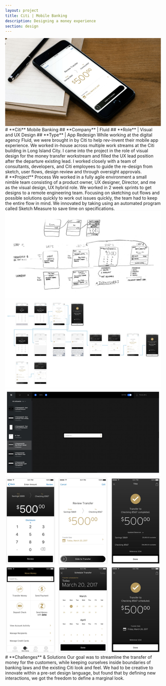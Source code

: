```yaml
---
layout: project
title: Citi | Mobile Banking
description: Designing a money experience
section: design
---
```


<div class="order-flip">
<div class="two-thirds-tile"><a class="max" rel="group" href="citi-1.jpg" ><img src="citi-1.jpg" alt=" "/></a></div>
<div class="third-text" markdown="1">
# **Citi** Mobile Banking
## **Company** | Fluid
## **Role** | Visual and UX Design
## **Type** | App Redesign
While working at the digital agency Fluid, we were brought in by Citi to help rev-invent their mobile app experience. We worked in-house across multiple work streams at the Citi building in Long Island City. I came into the project in the role of visual design for the money transfer workstream and filled the UX lead position after the departure existing lead. I worked closely with a team of consultants, developers, and Citi employees to guide the re-design from sketch, user flows, design review and through oversight approvals.
</div>
</div>

<div class="full-text" markdown="1">
# **Project** Process
We worked in a fully agile environment a small nimble team consisting of a product owner, UX designer, Director, and me as the visual design, UX hybrid role. We worked in 2 week sprints to get designs to a remote engineering team. Focusing on sketching out flows and possible solutions quickly to work out issues quickly, the team had to keep the entire flow in mind. We innovated by taking using an automated program called Sketch Measure to save time on specifications.
</div>
<div class="third-tile"><a class="max" rel="group" href="sketch-1.jpg" ><img src="sketch-1.jpg" alt=" "/></a></div>
<div class="third-tile"><a class="max" rel="group" href="flow-1.jpg" ><img src="flow-1.jpg" alt=" "/></a></div>
<div class="third-tile"><a class="max" rel="group" href="sketch-measure-1.jpg" ><img src="sketch-measure-1.jpg" alt=" "/></a></div>


<div class="order-flip">
<div class="third-tile"><a class="max" rel="group" href="standard-flow-1.jpg" ><img src="standard-flow-1.jpg" alt=" "/></a></div>
<div class="third-tile"><a class="max" rel="group" href="schedule-transfer-1.jpg" ><img src="schedule-transfer-1.jpg" alt=" "/></a></div>
<div class="third-text" markdown="1">
# **Challenges** & Solutions
Our goal was to streamline the transfer of money for the customers, while keeping ourselves inside boundaries of banking laws and the existing Citi look and feel. We had to be creative to innovate within a pre-set design language, but found that by defining new interactions, we got the freedom to define a marginal look.
</div>
</div>
